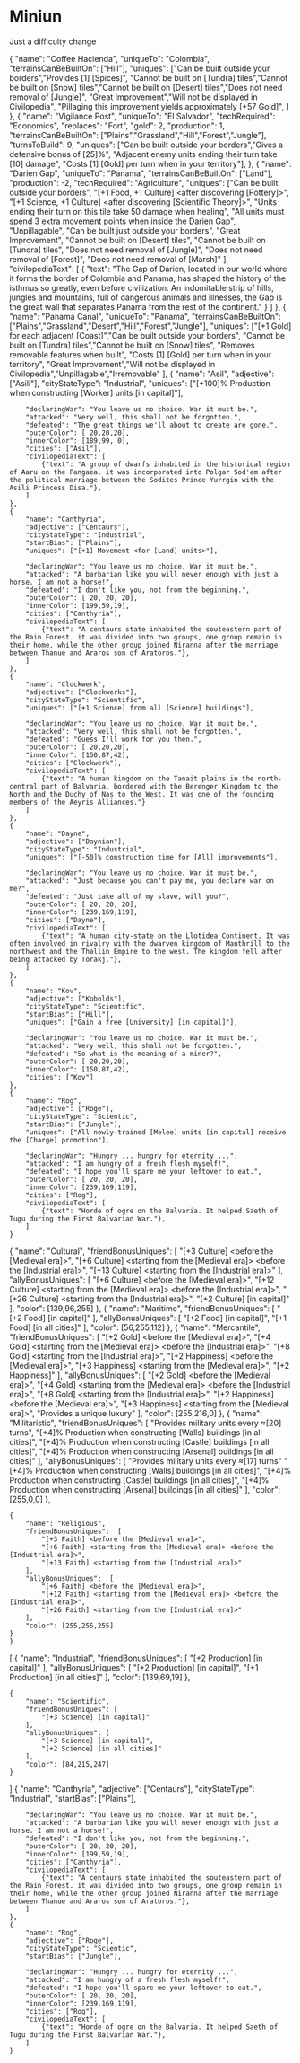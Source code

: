 # Miniun
Just a difficulty change

{
		"name": "Coffee Hacienda",
		"uniqueTo": "Colombia",
		"terrainsCanBeBuiltOn": ["Hill"],
		"uniques": ["Can be built outside your borders","Provides [1] [Spices]",
			"Cannot be built on [Tundra] tiles","Cannot be built on [Snow] tiles","Cannot be built on [Desert] tiles","Does not need removal of [Jungle]",
			"Great Improvement","Will not be displayed in Civilopedia",
			"Pillaging this improvement yields approximately [+57 Gold]",
		]
	},
	{
		"name": "Vigilance Post",
		"uniqueTo": "El Salvador",
		"techRequired": "Economics",
		"replaces": "Fort",
		"gold": 2,
		"production": 1,
		"terrainsCanBeBuiltOn": ["Plains","Grassland","Hill","Forest","Jungle"],
		"turnsToBuild": 9,
		"uniques": ["Can be built outside your borders","Gives a defensive bonus of [25]%", "Adjacent enemy units ending their turn take [10] damage",
				"Costs [1] [Gold] per turn when in your territory"],
	},
	{
		"name": "Darien Gap",
		"uniqueTo": "Panama",
		"terrainsCanBeBuiltOn": ["Land"],
		"production": -2,
		"techRequired": "Agriculture",
		"uniques": ["Can be built outside your borders",
			"[+1 Food, +1 Culture] <after discovering [Pottery]>",
			"[+1 Science, +1 Culture] <after discovering [Scientific Theory]>",
			"Units ending their turn on this tile take 50 damage when healing",
			"All units must spend 3 extra movement points when inside the Darien Gap",
				"Unpillagable",
				"Can be built just outside your borders",
				"Great Improvement",
				"Cannot be built on [Desert] tiles", 
				"Cannot be built on [Tundra] tiles",
				"Does not need removal of [Jungle]",
				"Does not need removal of [Forest]",
				"Does not need removal of [Marsh]"
				],
		"civilopediaText": [
			{
				"text": "The Gap of Darien, located in our world where it forms the border of Colombia and Panama, has shaped the history of the isthmus so greatly, even before civilization. An indomitable strip of hills, jungles and mountains, full of dangerous animals and illnesses, the Gap is the great wall that separates Panama from the rest of the continent."
			}
		]
	},
	{
		"name": "Panama Canal",
		"uniqueTo": "Panama",
		"terrainsCanBeBuiltOn": ["Plains","Grassland","Desert","Hill","Forest","Jungle"],
		"uniques": ["[+1 Gold] for each adjacent [Coast]","Can be built outside your borders",
			"Cannot be built on [Tundra] tiles","Cannot be built on [Snow] tiles",
			"Removes removable features when built", "Costs [1] [Gold] per turn when in your territory",
			"Great Improvement","Will not be displayed in Civilopedia","Unpillagable","Irremovable"
		],
  {
		"name": "Asil",
		"adjective": ["Asili"],
		"cityStateType": "Industrial",
		"uniques": ["[+100]% Production when constructing [Worker] units [in capital]"],
		
		"declaringWar": "You leave us no choice. War it must be.",
		"attacked": "Very well, this shall not be forgotten.",
		"defeated": "The great things we'll about to create are gone.",
		"outerColor": [ 20,20,20],
		"innerColor": [189,99, 0],
		"cities": ["Asil"],
		"civilopediaText": [
			{"text": "A group of dwarfs inhabited in the historical region of Aaru on the Pangaea. it was incorporated into Polgar Sod'em after the political marriage between the Sodites Prince Yurrgin with the Asili Princess Disa."},
		]
	},
	{
		"name": "Canthyria",
		"adjective": ["Centaurs"],
		"cityStateType": "Industrial",
		"startBias": ["Plains"],
		"uniques": ["[+1] Movement <for [Land] units>"],
		
		"declaringWar": "You leave us no choice. War it must be.",
		"attacked": "A barbarian like you will never enough with just a horse. I am not a horse!",
		"defeated": "I don't like you, not from the beginning.",
		"outerColor": [ 20, 20, 20],
		"innerColor": [199,59,19],
		"cities": ["Canthyria"],
		"civilopediaText": [
			{"text": "A centaurs state inhabited the souteastern part of the Rain Forest. it was divided into two groups, one group remain in their home, while the other group joined Niranna after the marriage between Thanue and Araros son of Aratoros."},
		]
	},
	{
		"name": "Clockwerk",
		"adjective": ["Clockwerks"],
		"cityStateType": "Scientific",
		"uniques": ["[+1 Science] from all [Science] buildings"],
		
		"declaringWar": "You leave us no choice. War it must be.",
		"attacked": "Very well, this shall not be forgotten.",
		"defeated": "Guess I'll work for you then.",
		"outerColor": [ 20,20,20],
		"innerColor": [150,87,42],
		"cities": ["Clockwerk"],
		"civilopediaText": [
			{"text": "A human kingdom on the Tanait plains in the north-central part of Balvaria, bordered with the Berenger Kingdom to the North and the Duchy of Nas to the West. It was one of the founding members of the Aeyris Alliances."}
		]
	},
	{
		"name": "Dayne",
		"adjective": ["Daynian"],
		"cityStateType": "Industrial",
		"uniques": ["[-50]% construction time for [All] improvements"],
		
		"declaringWar": "You leave us no choice. War it must be.",
		"attacked": "Just because you can't pay me, you declare war on me?",
		"defeated": "Just take all of my slave, will you?",
		"outerColor": [ 20, 20, 20],
		"innerColor": [239,169,119],
		"cities": ["Dayne"],
		"civilopediaText": [
			{"text": "A human city-state on the Llotidea Continent. It was often involved in rivalry with the dwarven kingdom of Manthrill to the northwest and the Thallin Empire to the west. The kingdom fell after being attacked by Torakj."},
		]
	},
	{
		"name": "Kov",
		"adjective": ["Kobolds"],
		"cityStateType": "Scientific",
		"startBias": ["Hill"],
		"uniques": ["Gain a free [University] [in capital]"],
		
		"declaringWar": "You leave us no choice. War it must be.",
		"attacked": "Very well, this shall not be forgotten.",
		"defeated": "So what is the meaning of a miner?",
		"outerColor": [ 20,20,20],
		"innerColor": [150,87,42],
		"cities": ["Kov"]
	},
	{
		"name": "Rog",
		"adjective": ["Roge"],
		"cityStateType": "Scientic",
		"startBias": ["Jungle"],
		"uniques": ["All newly-trained [Melee] units [in capital] receive the [Charge] promotion"],
		
		"declaringWar": "Hungry ... hungry for eternity ...",
		"attacked": "I am hungry of a fresh flesh myself!",
		"defeated": "I hope you'll spare me your leftover to eat.",
		"outerColor": [ 20, 20, 20],
		"innerColor": [239,169,119],
		"cities": ["Rog"],
		"civilopediaText": [
			{"text": "Horde of ogre on the Balvaria. It helped Saeth of Tugu during the First Balvarian War."},
		]
	}
 {
		"name": "Cultural",
		"friendBonusUniques": [
			"[+3 Culture] <before the [Medieval era]>",
			"[+6 Culture] <starting from the [Medieval era]> <before the [Industrial era]>",
			"[+13 Culture] <starting from the [Industrial era]>"
		],
		"allyBonusUniques": [
			"[+6 Culture] <before the [Medieval era]>",
			"[+12 Culture] <starting from the [Medieval era]> <before the [Industrial era]>",
			"[+26 Culture] <starting from the [Industrial era]>",
			"[+2 Culture] [in capital]"
		],
		"color": [139,96,255]
	},
	{
		"name": "Maritime",
		"friendBonusUniques": [
			"[+2 Food] [in capital]"
		],
		"allyBonusUniques": [
			"[+2 Food] [in capital]",
			"[+1 Food] [in all cities]"
		],
		"color": [56,255,112]
	},
	{
		"name": "Mercantile",
		"friendBonusUniques": [
			"[+2 Gold] <before the [Medieval era]>",
			"[+4 Gold] <starting from the [Medieval era]> <before the [Industrial era]>",
			"[+8 Gold] <starting from the [Industrial era]>",
			"[+2 Happiness] <before the [Medieval era]>",
            "[+3 Happiness] <starting from the [Medieval era]>",
			"[+2 Happiness]"
		],
		"allyBonusUniques": [
			"[+2 Gold] <before the [Medieval era]>",
			"[+4 Gold] <starting from the [Medieval era]> <before the [Industrial era]>",
			"[+8 Gold] <starting from the [Industrial era]>",
			"[+2 Happiness] <before the [Medieval era]>",
            "[+3 Happiness] <starting from the [Medieval era]>",
			"Provides a unique luxury"
		],
		"color": [255,216,0]
	},
	{
		"name": "Militaristic",
		"friendBonusUniques": [
			"Provides military units every ≈[20] turns", 
			"[+4]% Production when constructing [Walls] buildings [in all cities]",
			"[+4]% Production when constructing [Castle] buildings [in all cities]",
			"[+4]% Production when constructing [Arsenal] buildings [in all cities]"
		],
		"allyBonusUniques": [
			"Provides military units every ≈[17] turns"
			"[+4]% Production when constructing [Walls] buildings [in all cities]",
			"[+4]% Production when constructing [Castle] buildings [in all cities]",
			"[+4]% Production when constructing [Arsenal] buildings [in all cities]"
		],
		"color": [255,0,0]
	},
	
	{
		"name": "Religious",
		"friendBonusUniques":  [
			"[+3 Faith] <before the [Medieval era]>",
			"[+6 Faith] <starting from the [Medieval era]> <before the [Industrial era]>",
			"[+13 Faith] <starting from the [Industrial era]>"
		],
		"allyBonusUniques":  [
			"[+6 Faith] <before the [Medieval era]>",
			"[+12 Faith] <starting from the [Medieval era]> <before the [Industrial era]>",
			"[+26 Faith] <starting from the [Industrial era]>"
		],
		"color": [255,255,255]
	}
	}
[
	{
		"name": "Industrial",
		"friendBonusUniques": [
			"[+2 Production] [in capital]"
		],
		"allyBonusUniques": [
			"[+2 Production] [in capital]",
			"[+1 Production] [in all cities]"
		],
		"color": [139,69,19]
	},
	
	{
		"name": "Scientific",
		"friendBonusUniques": [
			"[+3 Science] [in capital]"
		],
		"allyBonusUniques": [
			"[+3 Science] [in capital]",
			"[+2 Science] [in all cities]"
		],
		"color": [84,215,247]
	}
]
{
		"name": "Canthyria",
		"adjective": ["Centaurs"],
		"cityStateType": "Industrial",
		"startBias": ["Plains"],
		
		"declaringWar": "You leave us no choice. War it must be.",
		"attacked": "A barbarian like you will never enough with just a horse. I am not a horse!",
		"defeated": "I don't like you, not from the beginning.",
		"outerColor": [ 20, 20, 20],
		"innerColor": [199,59,19],
		"cities": ["Canthyria"],
		"civilopediaText": [
			{"text": "A centaurs state inhabited the souteastern part of the Rain Forest. it was divided into two groups, one group remain in their home, while the other group joined Niranna after the marriage between Thanue and Araros son of Aratoros."},
		]
	},
	{
		"name": "Rog",
		"adjective": ["Roge"],
		"cityStateType": "Scientic",
		"startBias": ["Jungle"],
		
		"declaringWar": "Hungry ... hungry for eternity ...",
		"attacked": "I am hungry of a fresh flesh myself!",
		"defeated": "I hope you'll spare me your leftover to eat.",
		"outerColor": [ 20, 20, 20],
		"innerColor": [239,169,119],
		"cities": ["Rog"],
		"civilopediaText": [
			{"text": "Horde of ogre on the Balvaria. It helped Saeth of Tugu during the First Balvarian War."},
		]
	}


